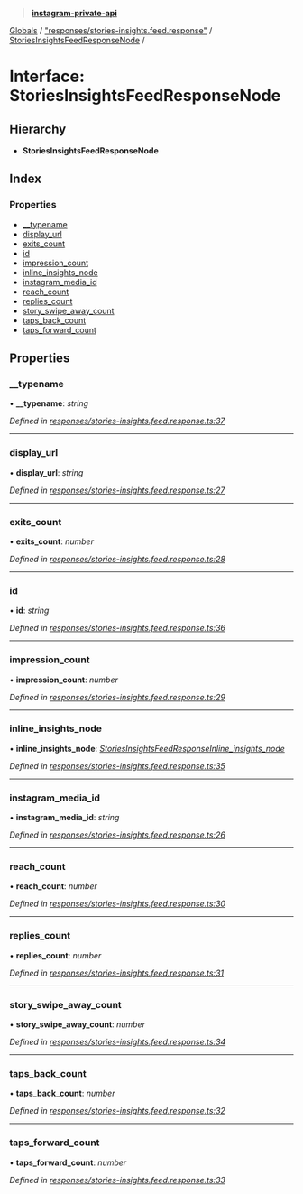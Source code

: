 > **[instagram-private-api](../README.md)**

[Globals](../README.md) / ["responses/stories-insights.feed.response"](../modules/_responses_stories_insights_feed_response_.md) / [StoriesInsightsFeedResponseNode](_responses_stories_insights_feed_response_.storiesinsightsfeedresponsenode.md) /

# Interface: StoriesInsightsFeedResponseNode

## Hierarchy

* **StoriesInsightsFeedResponseNode**

## Index

### Properties

* [__typename](_responses_stories_insights_feed_response_.storiesinsightsfeedresponsenode.md#__typename)
* [display_url](_responses_stories_insights_feed_response_.storiesinsightsfeedresponsenode.md#display_url)
* [exits_count](_responses_stories_insights_feed_response_.storiesinsightsfeedresponsenode.md#exits_count)
* [id](_responses_stories_insights_feed_response_.storiesinsightsfeedresponsenode.md#id)
* [impression_count](_responses_stories_insights_feed_response_.storiesinsightsfeedresponsenode.md#impression_count)
* [inline_insights_node](_responses_stories_insights_feed_response_.storiesinsightsfeedresponsenode.md#inline_insights_node)
* [instagram_media_id](_responses_stories_insights_feed_response_.storiesinsightsfeedresponsenode.md#instagram_media_id)
* [reach_count](_responses_stories_insights_feed_response_.storiesinsightsfeedresponsenode.md#reach_count)
* [replies_count](_responses_stories_insights_feed_response_.storiesinsightsfeedresponsenode.md#replies_count)
* [story_swipe_away_count](_responses_stories_insights_feed_response_.storiesinsightsfeedresponsenode.md#story_swipe_away_count)
* [taps_back_count](_responses_stories_insights_feed_response_.storiesinsightsfeedresponsenode.md#taps_back_count)
* [taps_forward_count](_responses_stories_insights_feed_response_.storiesinsightsfeedresponsenode.md#taps_forward_count)

## Properties

###  __typename

• **__typename**: *string*

*Defined in [responses/stories-insights.feed.response.ts:37](https://github.com/dilame/instagram-private-api/blob/e9c516c/src/responses/stories-insights.feed.response.ts#L37)*

___

###  display_url

• **display_url**: *string*

*Defined in [responses/stories-insights.feed.response.ts:27](https://github.com/dilame/instagram-private-api/blob/e9c516c/src/responses/stories-insights.feed.response.ts#L27)*

___

###  exits_count

• **exits_count**: *number*

*Defined in [responses/stories-insights.feed.response.ts:28](https://github.com/dilame/instagram-private-api/blob/e9c516c/src/responses/stories-insights.feed.response.ts#L28)*

___

###  id

• **id**: *string*

*Defined in [responses/stories-insights.feed.response.ts:36](https://github.com/dilame/instagram-private-api/blob/e9c516c/src/responses/stories-insights.feed.response.ts#L36)*

___

###  impression_count

• **impression_count**: *number*

*Defined in [responses/stories-insights.feed.response.ts:29](https://github.com/dilame/instagram-private-api/blob/e9c516c/src/responses/stories-insights.feed.response.ts#L29)*

___

###  inline_insights_node

• **inline_insights_node**: *[StoriesInsightsFeedResponseInline_insights_node](_responses_stories_insights_feed_response_.storiesinsightsfeedresponseinline_insights_node.md)*

*Defined in [responses/stories-insights.feed.response.ts:35](https://github.com/dilame/instagram-private-api/blob/e9c516c/src/responses/stories-insights.feed.response.ts#L35)*

___

###  instagram_media_id

• **instagram_media_id**: *string*

*Defined in [responses/stories-insights.feed.response.ts:26](https://github.com/dilame/instagram-private-api/blob/e9c516c/src/responses/stories-insights.feed.response.ts#L26)*

___

###  reach_count

• **reach_count**: *number*

*Defined in [responses/stories-insights.feed.response.ts:30](https://github.com/dilame/instagram-private-api/blob/e9c516c/src/responses/stories-insights.feed.response.ts#L30)*

___

###  replies_count

• **replies_count**: *number*

*Defined in [responses/stories-insights.feed.response.ts:31](https://github.com/dilame/instagram-private-api/blob/e9c516c/src/responses/stories-insights.feed.response.ts#L31)*

___

###  story_swipe_away_count

• **story_swipe_away_count**: *number*

*Defined in [responses/stories-insights.feed.response.ts:34](https://github.com/dilame/instagram-private-api/blob/e9c516c/src/responses/stories-insights.feed.response.ts#L34)*

___

###  taps_back_count

• **taps_back_count**: *number*

*Defined in [responses/stories-insights.feed.response.ts:32](https://github.com/dilame/instagram-private-api/blob/e9c516c/src/responses/stories-insights.feed.response.ts#L32)*

___

###  taps_forward_count

• **taps_forward_count**: *number*

*Defined in [responses/stories-insights.feed.response.ts:33](https://github.com/dilame/instagram-private-api/blob/e9c516c/src/responses/stories-insights.feed.response.ts#L33)*
